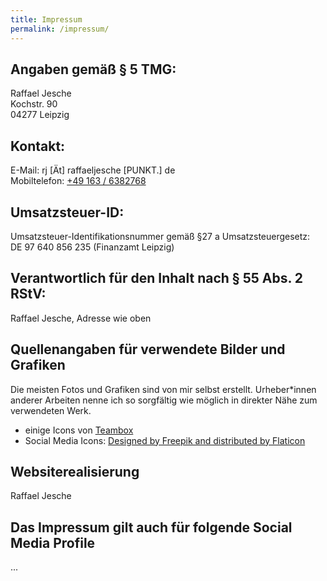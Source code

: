 ```yaml
---
title: Impressum
permalink: /impressum/
---
```


## Angaben gemäß § 5 TMG:

Raffael Jesche  
Kochstr. 90  
04277 Leipzig

## Kontakt:

E-Mail: <span class="mail">rj [Ät] raffaeljesche [PUNKT.] de</span>  
Mobiltelefon: [+49 163 / 6382768](tel:+491636382768)


## Umsatzsteuer-ID:

Umsatzsteuer-Identifikationsnummer gemäß §27 a Umsatzsteuergesetz:  
DE 97 640 856 235 (Finanzamt Leipzig)

## Verantwortlich für den Inhalt nach § 55 Abs. 2 RStV:

Raffael Jesche, Adresse wie oben

## Quellenangaben für verwendete Bilder und Grafiken

Die meisten Fotos und Grafiken sind von mir selbst erstellt. Urheber*innen anderer Arbeiten nenne ich so sorgfältig wie möglich in direkter Nähe zum verwendeten Werk.

* einige Icons von [Teambox](https://github.com/teambox/Free-file-icons)
* Social Media Icons: [Designed by Freepik and distributed by Flaticon](http://www.flaticon.com/)


## Websiterealisierung

Raffael Jesche

## Das Impressum gilt auch für folgende Social Media Profile

...
